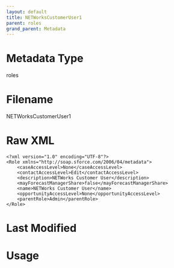 ```yaml
---
layout: default
title: NETWorksCustomerUser1
parent: roles
grand_parent: Metadata
---
```

# Metadata Type
roles


# Filename 
NETWorksCustomerUser1


# Raw XML
```
<?xml version="1.0" encoding="UTF-8"?>
<Role xmlns="http://soap.sforce.com/2006/04/metadata">
    <caseAccessLevel>None</caseAccessLevel>
    <contactAccessLevel>Edit</contactAccessLevel>
    <description>NETWorks Customer User</description>
    <mayForecastManagerShare>false</mayForecastManagerShare>
    <name>NETWorks Customer User</name>
    <opportunityAccessLevel>None</opportunityAccessLevel>
    <parentRole>Admin</parentRole>
</Role>
```


# Last Modified


# Usage
